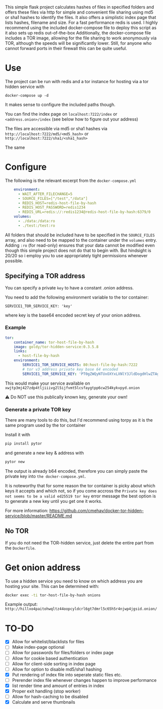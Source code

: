 This simple flask project calculates hashes of files in specified folders and offers these files via http for simple and convenient file sharing using md5 or sha1 hashes to identify the files. It also offers a simplistic index page that lists hashes, filename and size. For a fast performance redis is used.
I highly recommend using the included docker-compose file to deploy this script as it also sets up redis out-of-the-box
Additionally, the docker-compose file includes a TOR image, allowing for the file sharing to work anonymously via TOR, although the speeds will be significantly lower. Still, for anyone who cannot forward ports in their firewall this can be quite useful.


# Use

The project can be run with redis and a tor instance for hosting via a tor hidden service with

```docker-compose up -d```

It makes sense to configure the included paths though.

You can find the index page on
`localhost:7222/index` or `<address.onion>/index` (see below how to figure out your address)

The files are accessible via md5 or sha1 hashes via
```http://localhost:7222/md5/<md5_hash>```
or
```http://localhost:7222/sha1/<sha1_hash>```

The same 


# Configure

The following is the relevant excerpt from the `docker-compose.yml`

```yaml
    environment:
      - WAIT_AFTER_FILECHANGE=5
      - SOURCE_FILES=["/test","/data"]
      - REDIS_HOST=redis-host-file-by-hash
      - REDIS_HOST_PASSWORD=redis1234
      - REDIS_URL=redis://:redis1234@redis-host-file-by-hash:6379/0
    volumes:
      - ./data:/data:ro
      - ./test:/test:ro
```

All folders that should be included have to be specified in the `SOURCE_FILES` array, and also need to be mapped to the container under the `volumes` entry. Adding `:ro` (for read-only) ensures that your data cannot be modified even though this simple project does not do that to begin with. But hindsight is 20/20 so i employ you to use appropriately tight permissions whenever possible.

## Specifying a TOR address

You can specify a private `key` to have a constant .onion address.

You need to add the following environment variable to the tor container:

`SERVICE1_TOR_SERVICE_KEY: 'key'`

where key is the base64 encoded secret key of your onion address.

### Example

```yaml
tor:
    container_name: tor-host-file-by-hash
    image: goldy/tor-hidden-service:0.3.5.8
    links:
      - host-file-by-hash
    environment:
        SERVICE1_TOR_SERVICE_HOSTS: 80:host-file-by-hash:7222
        # tor v3 address private key base 64 encoded
        SERVICE1_TOR_SERVICE_KEY: 'PT0gZWQyNTUxOXYxLXNlY3JldDogdHlwZTAgPT0AAACArobDQYyZAWXei4QZwr++j96H1X/gq14NwLRZ2O5DXuL0EzYKkdhZSILY85q+kfwZH8z4ceqe7u1F+0pQi/sM'
```

This would make your service available on `xwjtp3mj427zdp4tljiiivg2l5ijfvmt5lcsfaygtpp6cw254kykvpyd.onion`

:warning: Do NOT use this publically known key, generate your own!

### Generate a private TOR key

There are many tools to do this, but I'd recommend using torpy as it is the same program used by the tor container

Install it with
```bash
pip install pytor
```

and generate a new key & address with
```bash
pytor new
```

The output is already b64 encoded, therefore you can simply paste the private key into `the docker-compose.yml`.

It is noteworthy that for some reason the tor container is picky about which keys it accepts and which not, so if you come accross the
`Private key does not seems to be a valid ed25519 tor key` error message the best option is to generate a new key until you get one it works.


For more information: https://github.com/cmehay/docker-tor-hidden-service/blob/master/README.md

## No TOR

If you do not need the TOR-hidden service, just delete the entire part from the `Dockerfile`.

# Get onion address

To use a hidden service you need to know on which address you are hosting your site. This can be determined with:

```sh
docker exec -ti tor-host-file-by-hash onions
```

Example output:
`http://hillxo4paitohwqltz44oopcyldcrl6gt7dmrl5c65h5r4njwp4jgsid.onion/`

# TO-DO

- [x] Allow for whitelist/blacklists for files
- [ ] Make index-page optional
- [ ] Allow for passwords for files/folders or index page
- [ ] Allow for cookie based authentication
- [ ] Allow for client-side sorting in index page
- [ ] Allow for option to disable md5/sha1 hashing
- [x] Put rendering of index file into seperate static files etc.
- [ ] Prerender index file whenever changes happen to improve performance
- [x] list render time and amount of entries in index
- [x] Proper exit handling (stop worker)
- [ ] Allow for hash-caching to be disabled
- [x] Calculate and serve thumbnails